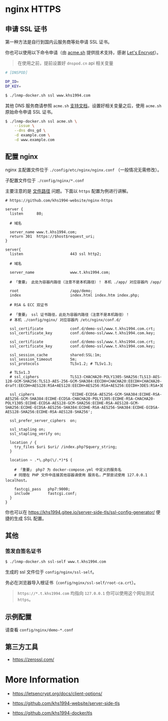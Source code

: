 # nginx HTTPS

## 申请 SSL 证书

第一种方法是自行到国内云服务商等处申请 SSL 证书。

你也可以使用以下命令申请（由 [acme.sh](https://github.com/Neilpang/acme.sh) 提供技术支持，感谢 [Let's Encrypt](https://letsencrypt.org/)）。

>在使用之前，提前设置好 `dnspod.cn` api 相关变量

```bash
# [DNSPOD]

DP_ID=
DP_KEY=
```

```bash
$ ./lnmp-docker.sh ssl www.khs1994.com
```

其他 DNS 服务商请参照 `acme.sh` [支持文档](https://github.com/Neilpang/acme.sh/tree/master/dnsapi)，设置好相关变量之后，使用 `acme.sh` 原始命令申请 SSL 证书。

```bash
$ ./lnmp-docker.sh ssl acme.sh \
    --issue \
    --dns dns_gd \
    -d example.com \
    -d www.example.com
```

## 配置 nginx

nginx 主配置文件位于 `./config/etc/nginx/nginx.conf` （一般情况无需修改）。

子配置文件位于 `./config/nginx/*.conf`

主要注意的是 [文件路径](path.md) 问题。下面以 `https` 配置为例进行讲解。

```nginx
# https://github.com/khs1994-website/nginx-https

server {
  listen      80;

  # 域名

  server_name www.t.khs1994.com;
  return 301  https://$host$request_uri;
}

server{
  listen                     443 ssl http2;

  # 域名

  server_name                www.t.khs1994.com;

  # 「重要」 此处为容器内路径（注意不是本机路径）！ 本机 ./app/ 对应容器内 /app/

  root                       /app/demo;
  index                      index.html index.htm index.php;

  # RSA & ECC 双证书

  # 「重要」 ssl 证书路径，此处为容器内路径（注意不是本机路径）！
  # 本机 ./config/nginx/ 对应容器内 /etc/nginx/conf.d/

  ssl_certificate            conf.d/demo-ssl/www.t.khs1994.com.crt;
  ssl_certificate_key        conf.d/demo-ssl/www.t.khs1994.com.key;

  ssl_certificate            conf.d/demo-ssl/www.t.khs1994.com.crt;
  ssl_certificate_key        conf.d/demo-ssl/www.t.khs1994.com.key;

  ssl_session_cache          shared:SSL:1m;
  ssl_session_timeout        5m;
  ssl_protocols              TLSv1.2; # TLSv1.3;

  # TLSv1.3
  # ssl_ciphers              TLS13-CHACHA20-POLY1305-SHA256:TLS13-AES-128-GCM-SHA256:TLS13-AES-256-GCM-SHA384:EECDH+CHACHA20:EECDH+CHACHA20-draft:EECDH+AES128:RSA+AES128:EECDH+AES256:RSA+AES256:EECDH+3DES:RSA+3DES:!MD5;

  ssl_ciphers                'ECDHE-ECDSA-AES256-GCM-SHA384:ECDHE-RSA-AES256-GCM-SHA384:ECDHE-ECDSA-CHACHA20-POLY1305:ECDHE-RSA-CHACHA20-POLY1305:ECDHE-ECDSA-AES128-GCM-SHA256:ECDHE-RSA-AES128-GCM-SHA256:ECDHE-ECDSA-AES256-SHA384:ECDHE-RSA-AES256-SHA384:ECDHE-ECDSA-AES128-SHA256:ECDHE-RSA-AES128-SHA256';

  ssl_prefer_server_ciphers  on;

  ssl_stapling on;
  ssl_stapling_verify on;

  location / {
    try_files $uri $uri/ /index.php?$query_string;
  }

  location ~ .*\.php(\/.*)*$ {

    # 「重要」 php7 为 docker-compose.yml 中定义的服务名
    # 同理在 PHP 文件中连接其他容器请使用 服务名，严禁尝试使用 127.0.0.1 localhost。

    fastcgi_pass   php7:9000;
    include        fastcgi.conf;
  }
}
```

你也可以在 https://khs1994.gitee.io/server-side-tls/ssl-config-generator/ 便捷的生成 SSL 配置。

## 其他

### 签发自签名证书

```bash
$ ./lnmp-docker.sh ssl-self www.t.khs1994.com
```

生成的 ssl 文件位于 `config/nginx/ssl-self`。

务必在浏览器导入根证书（`config/nginx/ssl-self/root-ca.crt`）。

> `https://*.t.khs1994.com` 均指向 `127.0.0.1` 你可以使用这个网址测试 `https`。

## 示例配置

请查看 `config/nginx/demo-*.conf`

## 第三方工具

* https://zerossl.com/

# More Information

* https://letsencrypt.org/docs/client-options/

* https://github.com/khs1994-website/server-side-tls

* https://github.com/khs1994-docker/tls

